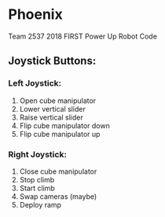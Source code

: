# Phoenix
Team 2537 2018 FIRST Power Up Robot Code  
## Joystick Buttons:
### Left Joystick:  
1. Open cube manipulator
2. Lower vertical slider
3. Raise vertical slider
4. Flip cube manipulator down
5. Flip cube manipulator up  
### Right Joystick:  
1. Close cube manipulator
2. Stop climb
3. Start climb
4. Swap cameras (maybe)
5. Deploy ramp

